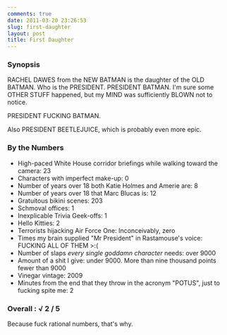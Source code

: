 ```yaml
---
comments: true
date: 2011-03-20 23:26:53
slug: first-daughter
layout: post
title: First Daughter
---
```


### Synopsis

RACHEL DAWES from the NEW BATMAN is the daughter of the OLD BATMAN.  Who is the PRESIDENT.  PRESIDENT BATMAN.  I'm sure some OTHER STUFF happened, but my MIND was sufficiently BLOWN not to notice.

PRESIDENT FUCKING BATMAN.

Also PRESIDENT BEETLEJUICE, which is probably even more epic.

### By the Numbers

  * High-paced White House corridor briefings while walking toward the camera: 23
  * Characters with imperfect make-up: 0
  * Number of years over 18 both Katie Holmes and Amerie are: 8
  * Number of years over 18 that Marc Blucas is: 12
  * Gratuitous bikini scenes: 203
  * Schmoval offices: 1
  * Inexplicable Trivia Geek-offs: 1
  * Hello Kitties: 2
  * Terrorists hijacking Air Force One: Inconceivably, zero
  * Times my brain supplied "Mr President" in Rastamouse's voice: FUCKING ALL OF THEM >:(
  * Number of slaps _every single goddamn character_ needs: over 9000
  * Amount of a shit I give: under 9000.  More than nine thousand points fewer than 9000
  * Vinegar vintage: 2009
  * Minutes from the end that they throw in the acronym "POTUS", just to fucking spite me: 2

### Overall : √ 2 / 5

Because fuck rational numbers, that's why.
